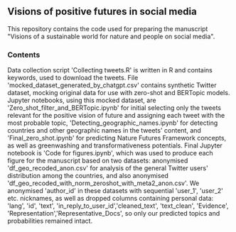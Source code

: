 ## Visions of positive futures in social media
This repository contains the code used for preparing the manuscript "Visions of a sustainable world for nature and people on social media".

### Contents
Data collection script 'Collecting tweets.R' is written in R and contains keywords, used to download the tweets.
File 'mocked_dataset_generated_by_chatgpt.csv' contains synthetic Twitter dataset, mocking original data for use with zero-shot and BERTopic models.
Jupyter notebooks, using this mocked dataset, are 'Zero_shot_filter_and_BERTopic.ipynb' for initial selecting only the tweets relevant for the positive vision of future and assigning each tweet with the most probable topic, 'Detecting_geographic_names.ipynb' for detecting countries and other geographic names in the tweets' content, and 'Final_zero_shot.ipynb' for predicting Nature Futures Framework concepts, as well as greenwashing and transformativeness potentials.
Final Jupyter notebook is 'Code for figures.ipynb', which was used to produce each figure for the manuscript based on two datasets: anonymised 'df_geo_recoded_anon.csv' for analysis of the general Twitter users' distribution among the countries, and also anonymised 'df_geo_recoded_with_norm_zeroshot_with_meta2_anon.csv'. We anonymised 'author_id' in these datasets with sequential 'user_1', 'user_2' etc. nicknames, as well as dropped columns containing personal data: 'lang', 'id', 'text', 'in_reply_to_user_id','cleaned_text', 'text_clean', 'Evidence', 'Representation','Representative_Docs', so only our predicted topics and probabilities remained intact.
